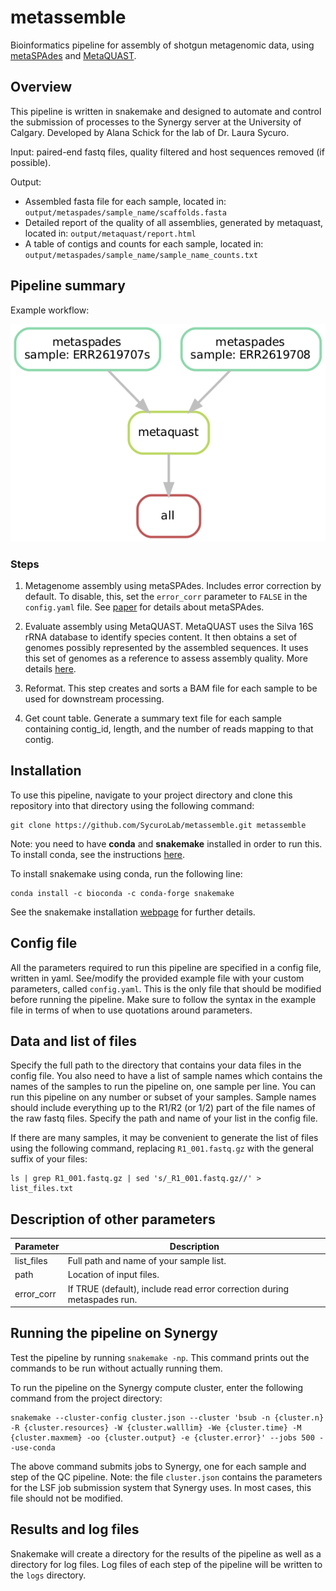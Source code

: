# metassemble

Bioinformatics pipeline for assembly of shotgun metagenomic data, using [metaSPAdes](https://www.ncbi.nlm.nih.gov/pubmed/28298430) and [MetaQUAST](https://www.ncbi.nlm.nih.gov/pubmed/26614127).

## Overview

This pipeline is written in snakemake and designed to automate and control the submission of processes to the Synergy server at the University of Calgary. Developed by Alana Schick for the lab of Dr. Laura Sycuro. 

Input: paired-end fastq files, quality filtered and host sequences removed (if possible).

Output:

* Assembled fasta file for each sample, located in: `output/metaspades/sample_name/scaffolds.fasta`
* Detailed report of the quality of all assemblies, generated by metaquast, located in: `output/metaquast/report.html`
* A table of contigs and counts for each sample, located in: `output/metaspades/sample_name/sample_name_counts.txt`

## Pipeline summary

Example workflow:

![Rulegraph](./metassemble_files/metassemble_dag.png)

### Steps

1) Metagenome assembly using metaSPAdes. Includes error correction by default. To disable, this, set the `error_corr` parameter to `FALSE` in the `config.yaml` file. See [paper](https://genome.cshlp.org/content/27/5/824.short) for details about metaSPAdes.

2) Evaluate assembly using MetaQUAST. MetaQUAST uses the Silva 16S rRNA database to identify species content. It then obtains a set of genomes possibly represented by the assembled sequences. It uses this set of genomes as a reference to assess assembly quality. More details [here](http://quast.sourceforge.net/metaquast).

3) Reformat. This step creates and sorts a BAM file for each sample to be used for downstream processing.

4) Get count table. Generate a summary text file for each sample containing contig_id, length, and the number of reads mapping to that contig.

## Installation

To use this pipeline, navigate to your project directory and clone this repository into that directory using the following command:

```
git clone https://github.com/SycuroLab/metassemble.git metassemble
```

Note: you need to have **conda** and **snakemake** installed in order to run this. To install conda, see the instructions [here](https://github.com/ucvm/synergy/wiki). 

To install snakemake using conda, run the following line:

```
conda install -c bioconda -c conda-forge snakemake
```

See the snakemake installation [webpage](https://snakemake.readthedocs.io/en/stable/getting_started/installation.html) for further details.

## Config file

All the parameters required to run this pipeline are specified in a config file, written in yaml. See/modify the provided example file with your custom parameters, called `config.yaml`. This is the only file that should be modified before running the pipeline. Make sure to follow the syntax in the example file in terms of when to use quotations around parameters.

## Data and list of files

Specify the full path to the directory that contains your data files in the config file. You also need to have a list of sample names which contains the names of the samples to run the pipeline on, one sample per line. You can run this pipeline on any number or subset of your samples. Sample names should include everything up to the R1/R2 (or 1/2) part of the file names of the raw fastq files. Specify the path and name of your list in the config file.

If there are many samples, it may be convenient to generate the list of files using the following command, replacing `R1_001.fastq.gz` with the general suffix of your files:

```
ls | grep R1_001.fastq.gz | sed 's/_R1_001.fastq.gz//' > list_files.txt
```

## Description of other parameters
| Parameter | Description |
| -------------- | --------------- |
| list_files | Full path and name of your sample list. |
| path | Location of input files. |
| error_corr | If TRUE (default), include read error correction during metaspades run. |

## Running the pipeline on Synergy

Test the pipeline by running `snakemake -np`. This command prints out the commands to be run without actually running them. 

To run the pipeline on the Synergy compute cluster, enter the following command from the project directory:

```
snakemake --cluster-config cluster.json --cluster 'bsub -n {cluster.n} -R {cluster.resources} -W {cluster.walllim} -We {cluster.time} -M {cluster.maxmem} -oo {cluster.output} -e {cluster.error}' --jobs 500 --use-conda
```
The above command submits jobs to Synergy, one for each sample and step of the QC pipeline. Note: the file `cluster.json` contains the parameters for the LSF job submission system that Synergy uses. In most cases, this file should not be modified.

## Results and log files

Snakemake will create a directory for the results of the pipeline as well as a directory for log files. Log files of each step of the pipeline will be written to the `logs` directory.


